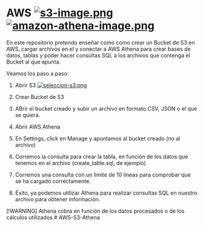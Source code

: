 # AWS [![s3-image.png](https://i.postimg.cc/Bvcmy54v/s3-image.png)](https://postimg.cc/GBtPTyB0)[![amazon-athena-image.png](https://i.postimg.cc/2yJGv2F0/amazon-athena-image.png)](https://postimg.cc/LgtjFkWP)

En este repositorio pretendo enseñar como como crear un Bucket de S3 en AWS, cargar archivos en el y conectar a AWS Athena para crear bases de datos, tablas y poder hacer consultas SQL a los archivos que contenga el Bucket al que apunta.

Veamos los paso a paso:

1) Abrir S3
[![seleccion-s3.png](https://i.postimg.cc/jSnQVHQb/seleccion-s3.png)](https://postimg.cc/DSFbLbMj)

2) Crear Bucket de S3
3) ABrir el bucket creado y subir un archivo en formato CSV, JSON o el que se quiera.
4) Abrir AWS Athena
5) En Settings, click en Manage y apuntamos al bucket creado (no al archivo)
6) Corremos la consulta para crear la tabla, en función de los datos que tenemos en el archivo (create_table.sql, de ejemplo)
7) Corremos una consulta con un limite de 10 líneas para comprobar que se ha cargado correctamente.
8) Éxito, ya podemos utilizar Athena para realizar consultas SQL en nuestro archivo para obtener información.


[!WARNING]
Athena cobra en función de los datos procesados o de los cálculos utilizados.# AWS-S3-Athena
